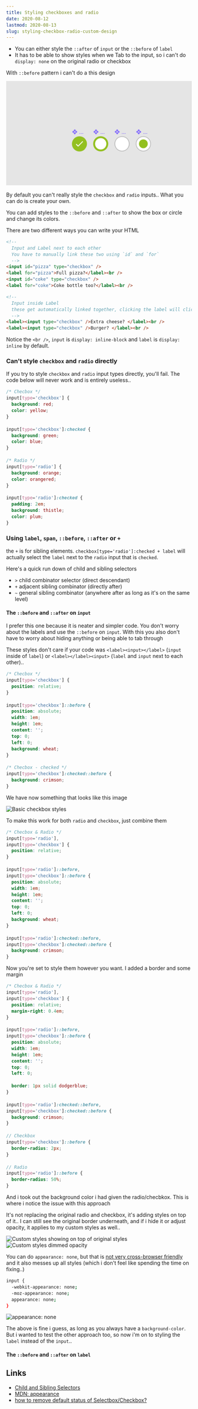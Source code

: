 ```yaml
---
title: Styling checkboxes and radio
date: 2020-08-12
lastmod: 2020-08-13
slug: styling-checkbox-radio-custom-design
---
```


- You can either style the `::after` of `input` or the `::before` of `label`
- It has to be able to show styles when we Tab to the input, so i can't do `display: none` on the original radio or checkbox

With `::before` pattern i can't do a this design

![some custom styles for radio](./images/custom-radio-designs.png)

By default you can't really style the `checkbox` and `radio` inputs.. What you can do is create your own.

You can add styles to the `::before` and `::after` to show the box or circle and change its colors.

There are two different ways you can write your HTML

```html
<!-- 
  Input and Label next to each other
  You have to manually link these two using `id` and `for`
  -->
<input id="pizza" type="checkbox" />
<label for="pizza">Full pizza?</label><br />
<input id="coke" type="checkbox" />
<label for="coke">Coke bottle too?</label><br />
```

```html
<!-- 
  Input inside Label
  these get automatically linked together, clicking the label will click the input
  -->
<label><input type="checkbox" />Extra cheese? </label><br />
<label><input type="checkbox" />Burger? </label><br />
```

Notice the `<br />`, `input` is `display: inline-block` and `label` is `display: inline` by default.

### Can't style `checkbox` and `radio` directly

If you try to style `checkbox` and `radio` input types directly, you'll fail. The code below will never work and is entirely useless..

```css
/* Checbox */
input[type='checkbox'] {
  background: red;
  color: yellow;
}

input[type='checkbox']:checked {
  background: green;
  color: blue;
}

/* Radio */
input[type='radio'] {
  background: orange;
  color: orangered;
}

input[type='radio']:checked {
  padding: 2em;
  background: thistle;
  color: plum;
}
```

### Using `label`, `span`, `::before`, `::after` or `+`

the `+` is for sibling elements. `checkbox[type='radio']:checked + label` will actually select the `label` next to the `radio` input that is `checked`.

Here's a quick run down of child and sibling selectors

- `>` child combinator selector (direct descendant)
- `+` adjacent sibling combinator (directly after)
- `~` general sibling combinator (anywhere after as long as it's on the same level)

#### The `::before` and `::after` on `input`

I prefer this one because it is neater and simpler code. You don't worry about the labels and use the `::before` on `input`. With this you also don't have to worry about hiding anything or being able to tab through

These styles don't care if your code was `<label><input></label>` (`input` inside of `label`) or `<label></label><input>` (`label` and `input` next to each other)..

```scss
/* Checbox */
input[type='checkbox'] {
  position: relative;
}

input[type='checkbox']::before {
  position: absolute;
  width: 1em;
  height: 1em;
  content: '';
  top: 0;
  left: 0;
  background: wheat;
}

/* Checbox - checked */
input[type='checkbox']:checked::before {
  background: crimson;
}
```

We have now something that looks like this image

![Basic checkbox styles](./styling-checkbox-1.png)

To make this work for both `radio` and `checkbox`, just combine them

```scss
/* Checbox & Radio */
input[type='radio'],
input[type='checkbox'] {
  position: relative;
}

input[type='radio']::before,
input[type='checkbox']::before {
  position: absolute;
  width: 1em;
  height: 1em;
  content: '';
  top: 0;
  left: 0;
  background: wheat;
}

input[type='radio']:checked::before,
input[type='checkbox']:checked::before {
  background: crimson;
}
```

Now you're set to style them however you want. I added a border and some margin

```scss
/* Checbox & Radio */
input[type='radio'],
input[type='checkbox'] {
  position: relative;
  margin-right: 0.4em;
}

input[type='radio']::before,
input[type='checkbox']::before {
  position: absolute;
  width: 1em;
  height: 1em;
  content: '';
  top: 0;
  left: 0;

  border: 1px solid dodgerblue;
}

input[type='radio']:checked::before,
input[type='checkbox']:checked::before {
  background: crimson;
}

// Checkbox
input[type='checkbox']::before {
  border-radius: 2px;
}

// Radio
input[type='radio']::before {
  border-radius: 50%;
}
```

And i took out the background color i had given the radio/checbkox. This is where i notice the issue with this approach

It's not replacing the original radio and checkbox, it's adding styles on top of it.. I can still see the original border underneath, and if i hide it or adjust opacity, it applies to my custom styles as well..

![Custom styles showing on top of original styles](./custom_checkbox_radio.png)
![Custom styles dimmed opacity](./custom_checkbox_radio_opacity.png)

You can do `appearance: none`, but that is [not very cross-browser friendly](https://developer.mozilla.org/en-US/docs/Web/CSS/appearance) and it also messes up all styles (which i don't feel like spending the time on fixing..)

```bash
input {
  -webkit-appearance: none;
  -moz-appearance: none;
  appearance: none;
}
```

![appearance: none](./appearance_none.png)

The above is fine i guess, as long as you always have a `background-color`. But i wanted to test the other approach too, so now i'm on to styling the `label` instead of the `input`..

#### The `::before` and `::after` on `label`

## Links

- [Child and Sibling Selectors](https://css-tricks.com/child-and-sibling-selectors/)
- [MDN: appearance](https://developer.mozilla.org/en-US/docs/Web/CSS/appearance)
- [how to remove default status of Selectbox/Checkbox?](https://stackoverflow.com/questions/16350227/how-to-remove-default-status-of-selectbox-checkbox)
